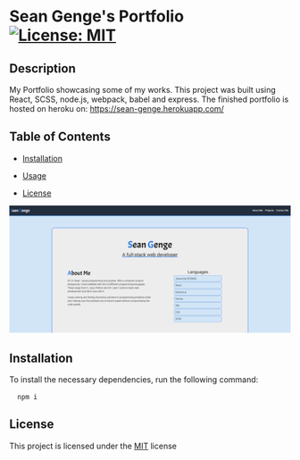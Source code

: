 # Sean Genge's Portfolio [![License: MIT](https://img.shields.io/badge/License-MIT-yellow.svg)](https://opensource.org/licenses/MIT)

## Description
My Portfolio showcasing some of my works. This project was built using React, SCSS, node.js, webpack, babel and express. The finished portfolio is hosted on heroku on: https://sean-genge.herokuapp.com/

## Table of Contents
- [Installation](#installation)
  
- [Usage](#usage)
  
- [License](#license)

![](./public/images/website1.png)

## Installation
To install the necessary dependencies, run the following command:
```
  npm i
```

## License
This project is licensed under the [MIT](https://opensource.org/licenses/MIT) license
